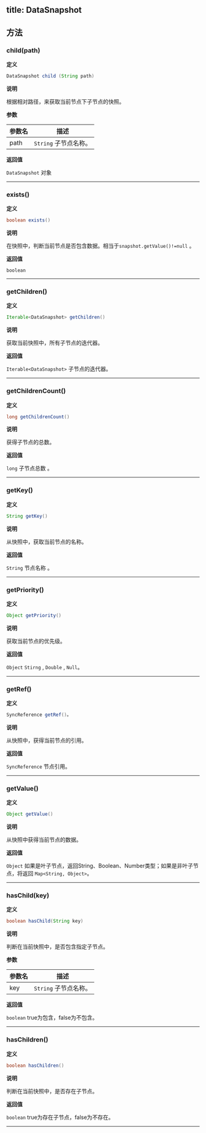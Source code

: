 title:  DataSnapshot
---

## 方法

### child(path)
**定义**

```java
DataSnapshot child (String path)
```

**说明**

根据相对路径，来获取当前节点下子节点的快照。

**参数**


参数名 | 描述
--- | ---
path | `String`  子节点名称。

**返回值**

`DataSnapshot` 对象
</br>

---

### exists()

**定义**

```java
boolean exists()
```

**说明**

在快照中，判断当前节点是否包含数据。相当于`snapshot.getValue()!=null` 。

**返回值**

`boolean`
</br>

---
### getChildren()
**定义**

```java
Iterable<DataSnapshot> getChildren()
```

**说明**

获取当前快照中，所有子节点的迭代器。

**返回值**

`Iterable<DataSnapshot>` 子节点的迭代器。
</br>

---
### getChildrenCount()
**定义**

```java
long getChildrenCount()
```

**说明**

获得子节点的总数。

**返回值**

`long` 子节点总数 。
</br>

---
### getKey()
**定义**

```java
String getKey()
```

**说明**

从快照中，获取当前节点的名称。

**返回值**

`String` 节点名称 。
</br>

---
### getPriority()
**定义**

```java
Object getPriority()
```

**说明**

获取当前节点的优先级。

**返回值**

`Object`   `Stirng` , `Double` , `Null`。
</br>

---
### getRef()
**定义**

```java
SyncReference getRef()。
```

**说明**

从快照中，获得当前节点的引用。

**返回值**

`SyncReference` 节点引用。
</br>

---
### getValue()
**定义**

```java
Object getValue()
```

**说明**

从快照中获得当前节点的数据。

**返回值**

`Object` 如果是叶子节点，返回String、Boolean、Number类型；如果是非叶子节点，将返回 `Map<String, Object>`。
</br>

---
### hasChild(key)
**定义**

```java
boolean hasChild(String key)
```

**说明**

判断在当前快照中，是否包含指定子节点。

**参数**


参数名 | 描述
--- | ---
key | `String` 子节点名称。

**返回值**

`boolean` true为包含，false为不包含。
</br>

---
### hasChildren()
**定义**

```java
boolean hasChildren()
```

**说明**

判断在当前快照中，是否存在子节点。

**返回值**

`boolean` true为存在子节点，false为不存在。
</br>

---